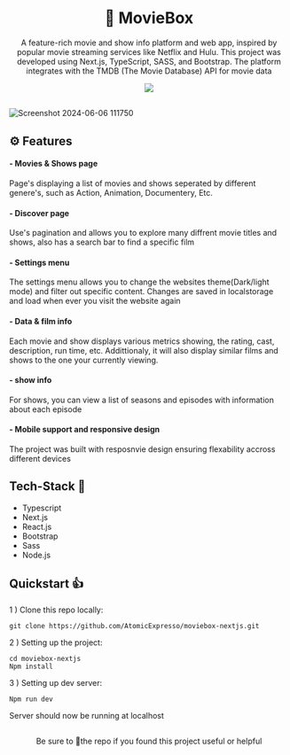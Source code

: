 <h1 align="center">🍿 MovieBox</h1>

<p align="center">A feature-rich movie and show info platform and web app, inspired by popular movie streaming services like Netflix and Hulu. This project was developed using Next.js, TypeScript, SASS, and Bootstrap. The platform integrates with the TMDB (The Movie Database) API for movie data</p>

<p align="center"><a href="https://moviebox-nextjs-qdnyfio8x-atomics-projects-e6f17228.vercel.app/"><img src="https://img.shields.io/badge/Live preview-1DA1F2?style=for-the-badge&logoColor=white"></img></a>

##

![Screenshot 2024-06-06 111750](https://github.com/AtomicExpresso/moviebox-nextjs/assets/156177896/d5591868-9b9c-4b10-a40b-1d747cc484db)

## ⚙️ Features

#### - Movies & Shows page
Page's displaying a list of movies and shows seperated by different genere's, such as Action, Animation, Documentery, Etc.

#### - Discover page
Use's pagination and allows you to explore many diffrent movie titles and shows, also has a search bar to find a specific film

#### - Settings menu
The settings menu allows you to change the websites theme(Dark/light mode) and filter out specific content. Changes are saved in localstorage and load when ever you visit the website again

#### - Data & film info
Each movie and show displays various metrics showing, the rating, cast, description, run time, etc. Addittionaly, it will also display similar films and shows to the one your currently viewing.

#### - show info
For shows, you can view a list of seasons and episodes with information about each episode

#### - Mobile support and responsive design
The project was built with resposnvie design ensuring flexability accross different devices

## Tech-Stack 📝
- Typescript
- Next.js
- React.js
- Bootstrap
- Sass
- Node.js

## Quickstart 👍
1 ) Clone this repo locally:

```
git clone https://github.com/AtomicExpresso/moviebox-nextjs.git
```

2 ) Setting up the project:

```
cd moviebox-nextjs
Npm install
```

3 ) Setting up dev server:

```
Npm run dev
```

Server should now be running at localhost


##
<p align="center">Be sure to 🌟the repo if you found this project useful or helpful</p>
